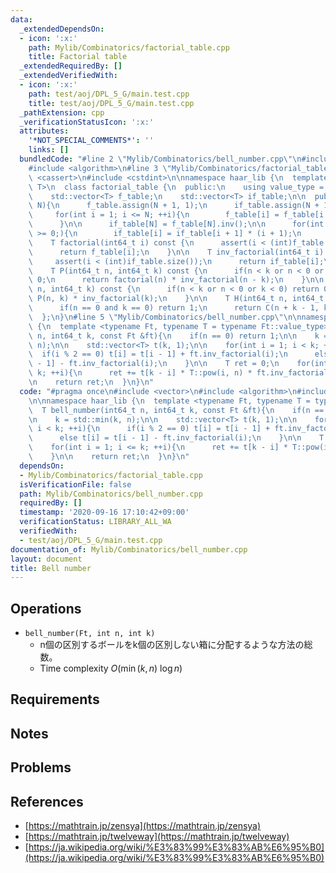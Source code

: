 ```yaml
---
data:
  _extendedDependsOn:
  - icon: ':x:'
    path: Mylib/Combinatorics/factorial_table.cpp
    title: Factorial table
  _extendedRequiredBy: []
  _extendedVerifiedWith:
  - icon: ':x:'
    path: test/aoj/DPL_5_G/main.test.cpp
    title: test/aoj/DPL_5_G/main.test.cpp
  _pathExtension: cpp
  _verificationStatusIcon: ':x:'
  attributes:
    '*NOT_SPECIAL_COMMENTS*': ''
    links: []
  bundledCode: "#line 2 \"Mylib/Combinatorics/bell_number.cpp\"\n#include <vector>\n\
    #include <algorithm>\n#line 3 \"Mylib/Combinatorics/factorial_table.cpp\"\n#include\
    \ <cassert>\n#include <cstdint>\n\nnamespace haar_lib {\n  template <typename\
    \ T>\n  class factorial_table {\n  public:\n    using value_type = T;\n\n  private:\n\
    \    std::vector<T> f_table;\n    std::vector<T> if_table;\n\n  public:\n    factorial_table(int\
    \ N){\n      f_table.assign(N + 1, 1);\n      if_table.assign(N + 1, 1);\n\n \
    \     for(int i = 1; i <= N; ++i){\n        f_table[i] = f_table[i - 1] * i;\n\
    \      }\n\n      if_table[N] = f_table[N].inv();\n\n      for(int i = N; --i\
    \ >= 0;){\n        if_table[i] = if_table[i + 1] * (i + 1);\n      }\n    }\n\n\
    \    T factorial(int64_t i) const {\n      assert(i < (int)f_table.size());\n\
    \      return f_table[i];\n    }\n\n    T inv_factorial(int64_t i) const {\n \
    \     assert(i < (int)if_table.size());\n      return if_table[i];\n    }\n\n\
    \    T P(int64_t n, int64_t k) const {\n      if(n < k or n < 0 or k < 0) return\
    \ 0;\n      return factorial(n) * inv_factorial(n - k);\n    }\n\n    T C(int64_t\
    \ n, int64_t k) const {\n      if(n < k or n < 0 or k < 0) return 0;\n      return\
    \ P(n, k) * inv_factorial(k);\n    }\n\n    T H(int64_t n, int64_t k) const {\n\
    \      if(n == 0 and k == 0) return 1;\n      return C(n + k - 1, k);\n    }\n\
    \  };\n}\n#line 5 \"Mylib/Combinatorics/bell_number.cpp\"\n\nnamespace haar_lib\
    \ {\n  template <typename Ft, typename T = typename Ft::value_type>\n  T bell_number(int64_t\
    \ n, int64_t k, const Ft &ft){\n    if(n == 0) return 1;\n\n    k = std::min(k,\
    \ n);\n\n    std::vector<T> t(k, 1);\n\n    for(int i = 1; i < k; ++i){\n    \
    \  if(i % 2 == 0) t[i] = t[i - 1] + ft.inv_factorial(i);\n      else t[i] = t[i\
    \ - 1] - ft.inv_factorial(i);\n    }\n\n    T ret = 0;\n    for(int i = 1; i <=\
    \ k; ++i){\n      ret += t[k - i] * T::pow(i, n) * ft.inv_factorial(i);\n    }\n\
    \n    return ret;\n  }\n}\n"
  code: "#pragma once\n#include <vector>\n#include <algorithm>\n#include \"Mylib/Combinatorics/factorial_table.cpp\"\
    \n\nnamespace haar_lib {\n  template <typename Ft, typename T = typename Ft::value_type>\n\
    \  T bell_number(int64_t n, int64_t k, const Ft &ft){\n    if(n == 0) return 1;\n\
    \n    k = std::min(k, n);\n\n    std::vector<T> t(k, 1);\n\n    for(int i = 1;\
    \ i < k; ++i){\n      if(i % 2 == 0) t[i] = t[i - 1] + ft.inv_factorial(i);\n\
    \      else t[i] = t[i - 1] - ft.inv_factorial(i);\n    }\n\n    T ret = 0;\n\
    \    for(int i = 1; i <= k; ++i){\n      ret += t[k - i] * T::pow(i, n) * ft.inv_factorial(i);\n\
    \    }\n\n    return ret;\n  }\n}\n"
  dependsOn:
  - Mylib/Combinatorics/factorial_table.cpp
  isVerificationFile: false
  path: Mylib/Combinatorics/bell_number.cpp
  requiredBy: []
  timestamp: '2020-09-16 17:10:42+09:00'
  verificationStatus: LIBRARY_ALL_WA
  verifiedWith:
  - test/aoj/DPL_5_G/main.test.cpp
documentation_of: Mylib/Combinatorics/bell_number.cpp
layout: document
title: Bell number
---
```


## Operations

- `bell_number(Ft, int n, int k)`
	- n個の区別するボールをk個の区別しない箱に分配するような方法の総数。
	- Time complexity $O(\min(k, n)\ \log n)$

## Requirements

## Notes

## Problems

## References

- [https://mathtrain.jp/zensya](https://mathtrain.jp/zensya)
- [https://mathtrain.jp/twelveway](https://mathtrain.jp/twelveway)
- [https://ja.wikipedia.org/wiki/%E3%83%99%E3%83%AB%E6%95%B0](https://ja.wikipedia.org/wiki/%E3%83%99%E3%83%AB%E6%95%B0)
